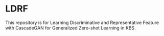 # LDRF
This repository is for Learning Discriminative and Representative Feature with CascadeGAN for Generalized Zero-shot Learning in KBS.
